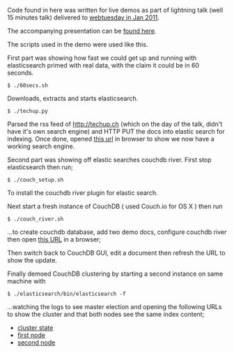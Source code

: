 Code found in here was written for live demos as part of lightning talk
(well 15 minutes talk) delivered to [webtuesday in Jan 2011](http://techup.ch/98/webtuesday-zurich-lightning-talks).

The accompanying presentation can be [found here](https://docs.google.com/present/view?id=dcbkgbgf_132dpccntg5:).

The scripts used in the demo were used like this.

First part was showing how fast we could get up and running with elasticsearch
primed with real data, with the claim it could be in 60 seconds.

    $ ./60secs.sh

Downloads, extracts and starts elasticsearch.

    $ ./techup.py

Parsed the rss feed of http://techup.ch (which on the day of the talk, didn't have it's
own search engine) and HTTP PUT the docs into elastic search for indexing. Once done,
opened [this url](http://localhost:9200/techup/events/_search?q=web) in browser to show we now have
a working search engine.

Second part was showing off elastic searches couchdb river. First stop elasticsearch
then run;

    $ ./couch_setup.sh

To install the couchdb river plugin for elastic search.

Next start a fresh instance of CouchDB ( used Couch.io for OS X ) then run

    $ ./couch_river.sh

...to create couchdb database, add two demo docs, configure couchdb river then open
[this URL](http://localhost:9200/techup_couch/techup_couch/_search?q=_all:chuchi) in a browser;

Then switch back to CouchDB GUI, edit a document then refresh the URL to show the
update.

Finally demoed CouchDB clustering by starting a second instance on same machine with

    $ ./elasticsearch/bin/elasticsearch -f

...watching the logs to see master election and opening the following URLs to show
the cluster and that both nodes see the same index content;

* [cluster state](http://localhost:9200/_cluster/state?pretty=true)
* [first node](http://localhost:9200/techup/events/_search?q=java*)
* [second node](http://localhost:9201/techup/events/_search?q=java*)



